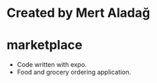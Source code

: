 # Created by Mert Aladağ
# marketplace
- Code written with expo.
- Food and grocery ordering application.
